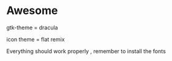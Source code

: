 # Awesome

gtk-theme = dracula  

icon theme = flat remix  

Everything should work properly , remember to install the fonts


